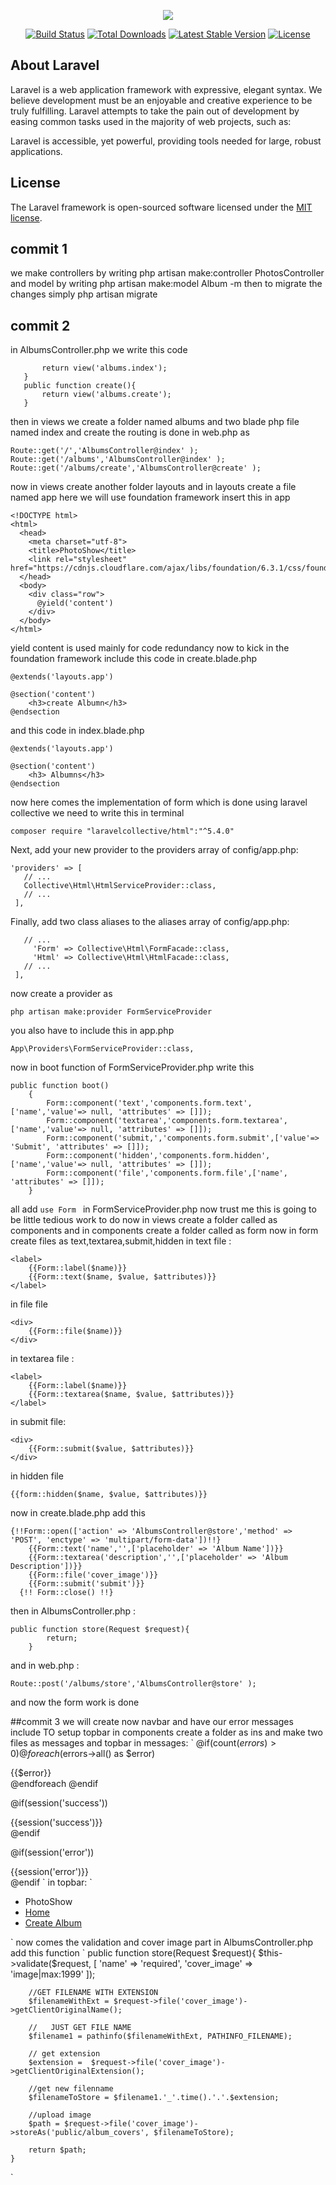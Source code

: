 <p align="center"><img src="https://laravel.com/assets/img/components/logo-laravel.svg"></p>

<p align="center">
<a href="https://travis-ci.org/laravel/framework"><img src="https://travis-ci.org/laravel/framework.svg" alt="Build Status"></a>
<a href="https://packagist.org/packages/laravel/framework"><img src="https://poser.pugx.org/laravel/framework/d/total.svg" alt="Total Downloads"></a>
<a href="https://packagist.org/packages/laravel/framework"><img src="https://poser.pugx.org/laravel/framework/v/stable.svg" alt="Latest Stable Version"></a>
<a href="https://packagist.org/packages/laravel/framework"><img src="https://poser.pugx.org/laravel/framework/license.svg" alt="License"></a>
</p>

## About Laravel

Laravel is a web application framework with expressive, elegant syntax. We believe development must be an enjoyable and creative experience to be truly fulfilling. Laravel attempts to take the pain out of development by easing common tasks used in the majority of web projects, such as:

Laravel is accessible, yet powerful, providing tools needed for large, robust applications.

## License
The Laravel framework is open-sourced software licensed under the [MIT license](https://opensource.org/licenses/MIT).

## commit 1
we make controllers by writing php artisan make:controller PhotosController and model by writing php artisan make:model Album -m
then to migrate the changes simply php artisan migrate

## commit 2
 in AlbumsController.php we write this code
 ```public function index(){
    	return view('albums.index');
    }
    public function create(){
    	return view('albums.create');
    }
```    
then in views we create a folder named albums and two blade php file named index and create
the routing is done in web.php as
```
Route::get('/','AlbumsController@index' );
Route::get('/albums','AlbumsController@index' );
Route::get('/albums/create','AlbumsController@create' );
```
now in views create another folder layouts and in layouts create a file named app here we will use foundation framework
insert this in app 

```
<!DOCTYPE html>
<html>
  <head>
    <meta charset="utf-8">
    <title>PhotoShow</title>
    <link rel="stylesheet" href="https://cdnjs.cloudflare.com/ajax/libs/foundation/6.3.1/css/foundation.css">
  </head>
  <body>
    <div class="row">
      @yield('content')
    </div>
  </body>
</html>
```
yield content is used mainly for code redundancy
now to kick in the foundation framework
include this code in create.blade.php
```
@extends('layouts.app')

@section('content')
    <h3>create Albumn</h3>
@endsection    
``` 
and this code in index.blade.php
```
@extends('layouts.app')

@section('content')
    <h3> Albumns</h3>
@endsection    
```
now here comes the implementation of form which is done using laravel collective
we need to write this in terminal
```
composer require "laravelcollective/html":"^5.4.0"
```
Next, add your new provider to the providers array of config/app.php:

 ``` 
 'providers' => [
    // ...
    Collective\Html\HtmlServiceProvider::class,
    // ...
  ],
  ```
Finally, add two class aliases to the aliases array of config/app.php:

 ``` 'aliases' => [
    // ...
      'Form' => Collective\Html\FormFacade::class,
      'Html' => Collective\Html\HtmlFacade::class,
    // ...
  ],
  ```
  now create a provider as
  ```
  php artisan make:provider FormServiceProvider
```
you also have to include this in app.php
```
App\Providers\FormServiceProvider::class,
```
now in boot function of FormServiceProvider.php write this
```
public function boot()
    {
        Form::component('text','components.form.text',['name','value'=> null, 'attributes' => []]);
        Form::component('textarea','components.form.textarea',['name','value'=> null, 'attributes' => []]);
        Form::component('submit,','components.form.submit',['value'=> 'Submit', 'attributes' => []]);
        Form::component('hidden','components.form.hidden',['name','value'=> null, 'attributes' => []]);
        Form::component('file','components.form.file',['name', 'attributes' => []]);
    }
```  
all add ```use Form ``` in FormServiceProvider.php
now trust me this is going to be little tedious work to do
now in views create a folder called as components and in components create a folder called as form
now in form create files as text,textarea,submit,hidden
in text file :
```
<label>
	{{Form::label($name)}}
	{{Form::text($name, $value, $attributes)}}
</label>	
```
in file file
```
<div>
	{{Form::file($name)}}
</div>	
```
in textarea file :
```
<label>
	{{Form::label($name)}}
	{{Form::textarea($name, $value, $attributes)}}
</label>	
```
in submit file:
```
<div>
	{{Form::submit($value, $attributes)}}
</div>
```
in hidden file
```
{{form::hidden($name, $value, $attributes)}}
```
now in create.blade.php add this
```
{!!Form::open(['action' => 'AlbumsController@store','method' => 'POST', 'enctype' => 'multipart/form-data'])!!}
    {{Form::text('name','',['placeholder' => 'Album Name'])}}
    {{Form::textarea('description','',['placeholder' => 'Album Description'])}}
    {{Form::file('cover_image')}}
    {{Form::submit('submit')}}
  {!! Form::close() !!}
```  
then in AlbumsController.php :
```
public function store(Request $request){
        return;
    }
```
and in web.php :
```
Route::post('/albums/store','AlbumsController@store' );
```
and now the form work is done

##commit 3
we will create now navbar and have our error messages include
TO setup topbar in components create a folder as ins and make two files as messages and topbar 
in messages:
`
@if(count($errors) > 0)
  @foreach($errors->all() as $error)
    <div class="callout alert">
      {{$error}}
    </div>
  @endforeach
@endif

@if(session('success'))
  <div class="callout success">
    {{session('success')}}
  </div>
@endif

@if(session('error'))
  <div class="callout alert">
    {{session('error')}}
  </div>
@endif
`
in topbar:
`
<div class="top-bar">
	<div class="row">
		<div class="top-bar-left">
			<ul class="menu">
				<li class="menu-text">PhotoShow</li>
				<li><a href="/">Home</a></li>
				 <li><a href="/albums/create">Create Album</a></li>
			</ul>	
		</div>
	</div>
</div>			
`
now comes the validation and cover image part 
in AlbumsController.php add this function
`
 public function store(Request $request){
        $this->validate($request, [
          'name' => 'required',
          'cover_image' => 'image|max:1999'
        ]);

        //GET FILENAME WITH EXTENSION
		$filenameWithExt = $request->file('cover_image')->getClientOriginalName();

        //	 JUST GET FILE NAME 
        $filename1 = pathinfo($filenameWithExt, PATHINFO_FILENAME);

        // get extension
        $extension =  $request->file('cover_image')->getClientOriginalExtension();
         
        //get new filenname
        $filenameToStore = $filename1.'_'.time().'.'.$extension;

        //upload image
        $path = $request->file('cover_image')->storeAs('public/album_covers', $filenameToStore);

        return $path;
    } 
`
